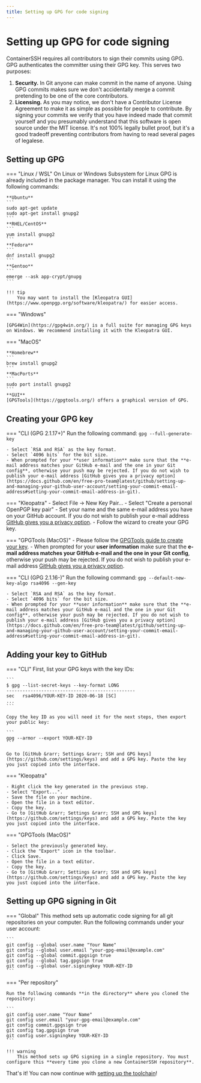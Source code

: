 ```yaml
---
title: Setting up GPG for code signing
---
```


<h1>Setting up GPG for code signing</h1>

ContainerSSH requires all contributors to sign their commits using GPG. GPG authenticates the committer using their GPG key. This serves two purposes:

1. **Security.** In Git anyone can make commit in the name of anyone. Using GPG commits makes sure we don't accidentally merge a commit pretending to be one of the core contributors.
2. **Licensing.** As you may notice, we don't have a Contributor License Agreement to make it as simple as possible for people to contribute. By signing your commits we verify that you have indeed made that commit yourself and you presumably understand that this software is open source under the MIT license. It's not 100% legally bullet proof, but it's a good tradeoff preventing contributors from having to read several pages of legalese.

## Setting up GPG

=== "Linux / WSL"
    On Linux or Windows Subsystem for Linux GPG is already included in the package manager. You can install it using the following commands:
    
    **Ubuntu**
    ```
    sudo apt-get update
    sudo apt-get install gnupg2
    ```
    **RHEL/CentOS**
    ```
    yum install gnupg2
    ```
    **Fedora**
    ```
    dnf install gnupg2
    ```
    **Gentoo**
    ```
    emerge --ask app-crypt/gnupg
    ```
    
    !!! tip
        You may want to install the [Kleopatra GUI](https://www.openpgp.org/software/kleopatra/) for easier access.

=== "Windows"
    
    [GPG4Win](https://gpg4win.org/) is a full suite for managing GPG keys on Windows. We recommend installing it with the Kleopatra GUI.
    
=== "MacOS"
    
    **Homebrew**
    ```
    brew install gnupg2
    ```
    **MacPorts**
    ```
    sudo port install gnupg2
    ```
    **GUI**
    [GPGTools](https://gpgtools.org/) offers a graphical version of GPG.

## Creating your GPG key

=== "CLI (GPG 2.1.17+)"
    Run the following command:
    ```
    gpg --full-generate-key
    ```
    
    - Select `RSA and RSA` as the key format.
    - Select `4096 bits` for the bit size.
    - When prompted for your **user information** make sure that the **e-mail address matches your GitHub e-mail and the one in your Git config**, otherwise your push may be rejected. If you do not wish to publish your e-mail address [GitHub gives you a privacy option](https://docs.github.com/en/free-pro-team@latest/github/setting-up-and-managing-your-github-user-account/setting-your-commit-email-address#setting-your-commit-email-address-in-git).

=== "Kleopatra"
    - Select File &rarr; New Key Pair...
    - Select "Create a personal OpenPGP key pair"
    - Set your name and the same e-mail address you have on your GitHub account. If you do not wish to publish your e-mail address [GitHub gives you a privacy option](https://docs.github.com/en/free-pro-team@latest/github/setting-up-and-managing-your-github-user-account/setting-your-commit-email-address#setting-your-commit-email-address-in-git).
    - Follow the wizard to create your GPG key.
    
=== "GPGTools (MacOS)"
    - Please follow the [GPGTools guide to create your key](https://gpgtools.tenderapp.com/kb/how-to/first-steps-where-do-i-start-where-do-i-begin-setup-gpgtools-create-a-new-key-your-first-encrypted-mail).
    - When prompted for your **user information** make sure that the **e-mail address matches your GitHub e-mail and the one in your Git config**, otherwise your push may be rejected. If you do not wish to publish your e-mail address [GitHub gives you a privacy option](https://docs.github.com/en/free-pro-team@latest/github/setting-up-and-managing-your-github-user-account/setting-your-commit-email-address#setting-your-commit-email-address-in-git).

=== "CLI (GPG 2.1.16-)"
    Run the following command:
    ```
    gpg --default-new-key-algo rsa4096 --gen-key
    ```
    
    - Select `RSA and RSA` as the key format.
    - Select `4096 bits` for the bit size.
    - When prompted for your **user information** make sure that the **e-mail address matches your GitHub e-mail and the one in your Git config**, otherwise your push may be rejected. If you do not wish to publish your e-mail address [GitHub gives you a privacy option](https://docs.github.com/en/free-pro-team@latest/github/setting-up-and-managing-your-github-user-account/setting-your-commit-email-address#setting-your-commit-email-address-in-git).
    
## Adding your key to GitHub

=== "CLI"
    First, list your GPG keys with the key IDs:
    
    ```
    $ gpg --list-secret-keys --key-format LONG
    ------------------------------------------------
    sec   rsa4096/YOUR-KEY-ID 2020-06-18 [SC]
    ...
    ```
    
    Copy the key ID as you will need it for the next steps, then export your public key:
    
    ```
    gpg --armor --export YOUR-KEY-ID
    ```
    
    Go to [GitHub &rarr; Settings &rarr; SSH and GPG keys](https://github.com/settings/keys) and add a GPG key. Paste the key you just copied into the interface.
    
=== "Kleopatra"

    - Right click the key generated in the previous step.
    - Select "Export...".
    - Save the file on your machine.
    - Open the file in a text editor.
    - Copy the key.
    - Go to [GitHub &rarr; Settings &rarr; SSH and GPG keys](https://github.com/settings/keys) and add a GPG key. Paste the key you just copied into the interface.
    
=== "GPGTools (MacOS)" 

    - Select the previously generated key.
    - Click the "Export" icon in the toolbar.
    - Click Save.
    - Open the file in a text editor.
    - Copy the key.
    - Go to [GitHub &rarr; Settings &rarr; SSH and GPG keys](https://github.com/settings/keys) and add a GPG key. Paste the key you just copied into the interface.

## Setting up GPG signing in Git

=== "Global"
    This method sets up automatic code signing for all git repositories on your computer. Run the following commands under your user account:
    
    ```
    git config --global user.name "Your Name"
    git config --global user.email "your-gpg-email@example.com"
    git config --global commit.gpgsign true
    git config --global tag.gpgsign true
    git config --global user.signingkey YOUR-KEY-ID
    ```

=== "Per repository"
   
    Run the following commands **in the directory** where you cloned the repository:
    
    ```
    git config user.name "Your Name"
    git config user.email "your-gpg-email@example.com"
    git config commit.gpgsign true
    git config tag.gpgsign true
    git config user.signingkey YOUR-KEY-ID
    ```
    
    !!! warning
        This method sets up GPG signing in a single repository. You must configure this **every time you clone a new ContainerSSH repository**.  
        
That's it! You can now continue with [setting up the toolchain](golang.md)!  